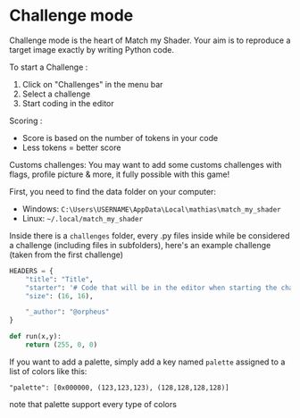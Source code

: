 # Challenge mode

Challenge mode is the heart of Match my Shader. Your aim is to reproduce a target image exactly by writing Python code.

To start a Challenge :
1. Click on "Challenges" in the menu bar
2. Select a challenge
3. Start coding in the editor

Scoring :
- Score is based on the number of tokens in your code
- Less tokens = better score

Customs challenges: You may want to add some customs challenges with flags, profile picture & more, it fully possible with this game!

First, you need to find the data folder on your computer:
- Windows: `C:\Users\USERNAME\AppData\Local\mathias\match_my_shader`
- Linux: `~/.local/match_my_shader`

Inside there is a `challenges` folder, every .py files inside while be considered a challenge (including files in subfolders), here's an example challenge (taken from the first challenge)

```python
HEADERS = {
    "title": "Title",
    "starter": '# Code that will be in the editor when starting the challenge',
    "size": (16, 16),

    "_author": "@orpheus"
}

def run(x,y):
    return (255, 0, 0)
```

If you want to add a palette, simply add a key named `palette` assigned to a list of colors like this:

```
"palette": [0x000000, (123,123,123), (128,128,128,128)]
```

note that palette support every type of colors